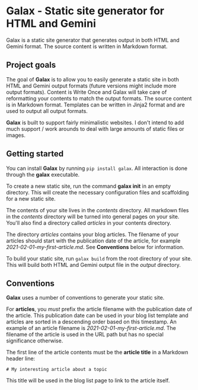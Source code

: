 # Galax - Static site generator for HTML and Gemini

Galax is a static site generator that generates output in both HTML and Gemini format. The source content is written in Markdown format. 

## Project goals

The goal of **Galax** is to allow you to easily generate a static site in both HTML and Gemini output formats (future versions might include more output formats). Content is Write Once and Galax will take care of reformatting your contents to match the output formats. The source content is in Markdown format. Templates can be written in Jinja2 format and are used to output all output formats. 

**Galax** is built to support fairly minimalistic websites. I don't intend to add much support / work arounds to deal with large amounts of static files or images. 

## Getting started

You can install **Galax** by running `pip install galax`. All interaction is done through the **galax** executable. 

To create a new static site, run the command **galax init** in an empty directory. This will create the necessary configuration files and scaffolding for a new static site. 

The contents of your site lives in the _contents_ directory. All markdown files in the _contents_ directory will be turned into general pages on your site. You'll also find a directory called _articles_ in your contents directory. 

The directory _articles_ contains your blog articles. The filename of your articles should start with the publication date of the article, for example *2021-02-01-my-first-article.md*. See **Conventions** below for information.

To build your static site, run `galax build` from the root directory of your site. This will build both HTML and Gemini output file in the _output_ directory. 

## Conventions

**Galax** uses a number of conventions to generate your static site. 

For **articles**, you _must_ prefix the article filename with the publication date of the article. This publication date can be used in your blog list template and articles are sorted in a descending order based on this timestamp. An example of an article filename is *2021-02-01-my-first-article.md*. The filename of the article is used in the URL path but has no special significance otherwise. 

The first line of the article contents must be the **article title** in a Markdown  header line: 

``` 
# My interesting article about a topic
```

This title will be used in the blog list page to link to the article itself. 
